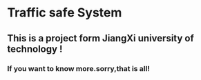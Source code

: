 # Traffic safe System #

## This is a project form JiangXi university of technology ! ##

### If you want to know more.sorry,that is all! ###